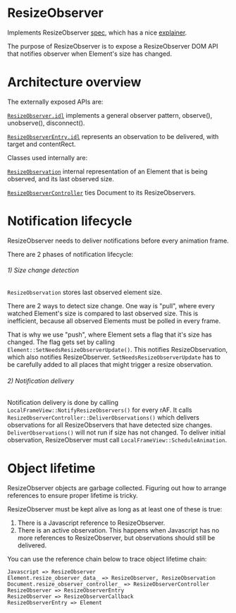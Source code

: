 # ResizeObserver

Implements ResizeObserver [spec]( https://github.com/WICG/ResizeObserver), which has a nice [explainer](https://github.com/WICG/ResizeObserver/blob/master/explainer.md).

The purpose of ResizeObserver is to expose a ResizeObserver DOM API that
notifies observer when Element's size has changed.

# Architecture overview

The externally exposed APIs are:

[`ResizeObserver.idl`](ResizeObserver.idl) implements a general observer pattern, observe(), unobserve(), disconnect().

[`ResizeObserverEntry.idl`](ResizeObserverEntry.idl) represents an observation to be delivered, with target and contentRect.

Classes used internally are:

[`ResizeObservation`](ResizeObservation.h) internal representation of an Element that is being observed, and its last observed size.

[`ResizeObserverController`](ResizeObservationController.h) ties Document to its ResizeObservers.

# Notification lifecycle

ResizeObserver needs to deliver notifications before every animation frame.

There are 2 phases of notification lifecycle:

###### 1) Size change detection

`ResizeObservation` stores last observed element size.

There are 2 ways to detect size change. One way is "pull", where every watched
Element's size is compared to last observed size. This is inefficient, because
all observed Elements must be polled in every frame.

That is why we use "push", where Element sets a flag that it's size has changed.
The flag gets set by calling `Element::SetNeedsResizeObserverUpdate()`. This
notifies ResizeObservation, which also notifies ResizeObserver.
`SetNeedsResizeObserverUpdate` has to be carefully added to all places
that might trigger a resize observation.

###### 2) Notification delivery

Notification delivery is done by calling `LocalFrameView::NotifyResizeObservers()`
for every rAF. It calls `ResizeObserverController::DeliverObservations()`
which delivers observations for all ResizeObservers that have detected size changes.
`DeliverObservations()` will not run if size has not changed. To deliver initial
observation, ResizeObserver must call `LocalFrameView::ScheduleAnimation`.

# Object lifetime

ResizeObserver objects are garbage collected. Figuring out how to arrange references
to ensure proper lifetime is tricky.

ResizeObserver must be kept alive as long as at least one of these is true:
1) There is a Javascript reference to ResizeObserver.
2) There is an active observation. This happens when Javascript has no more
references to ResizeObserver, but observations should still be delivered.

You can use the reference chain below to trace object lifetime chain:
```
Javascript => ResizeObserver
Element.resize_observer_data_ => ResizeObserver, ResizeObservation
Document.resize_observer_controller_ => ResizeObserverController
ResizeObserver => ResizeObserverEntry
ResizeObserver => ResizeObserverCallback
ResizeObserverEntry => Element
```
